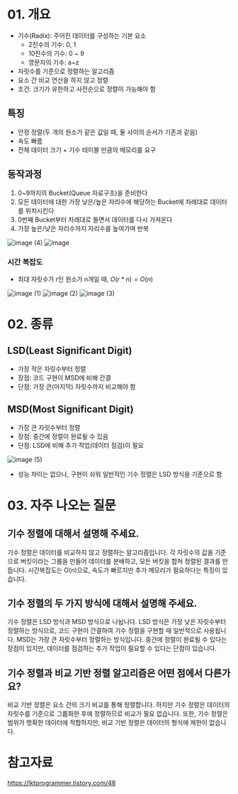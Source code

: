 # 01. 개요

- 기수(Radix): 주어진 데이터를 구성하는 기본 요소
    - 2진수의 기수: 0, 1
    - 10진수의 기수: 0 ~ 9
    - 영문자의 기수: a~z
- 자릿수를 기준으로 정렬하는 알고리즘
- 요소 간 비교 연산을 하지 않고 정렬
- 조건: 크기가 유한하고 사전순으로 정렬이 가능해야 함

## 특징

- 안정 정렬(두 개의 원소가 같은 값일 때, 둘 사이의 순서가 기존과 같음)
- 속도 빠름
- 전체 데이터 크기 + 기수 테이블 만큼의 메모리를 요구

## 동작과정

1. 0~9까지의 Bucket(Queue 자료구조)을 준비한다
2. 모든 데이터에 대한 가장 낮은/높은 자리수에 해당하는 Bucket에 차례대로 데이터를 위치시킨다
3. 0번째 Bucket부터 차례대로 돌면서 데이터를 다시 가져온다
4. 가장 높은/낮은 자리수까지 자리수를 높여가며 반복

![image (4)](https://github.com/user-attachments/assets/a901cfab-df11-473b-a7d9-8f3d32686454)
![image](https://github.com/user-attachments/assets/e89e1d7e-d291-4e59-a92e-ea33574ac639)

### 시간 복잡도

- 최대 자릿수가 r인 원소가 n개일 때, $O(r*n)=O(n)$

![image (1)](https://github.com/user-attachments/assets/a882fdd7-d8a1-4b11-a04b-0a4ad72f8e47)
![image (2)](https://github.com/user-attachments/assets/3b45b1b6-c3db-49af-b55e-5e1c9b97b912)
![image (3)](https://github.com/user-attachments/assets/55f76fae-e433-48b0-aa91-bcaced2a2154)


# 02. 종류

## LSD(Least Significant Digit)

- 가장 작은 자릿수부터 정렬
- 장점: 코드 구현이 MSD에 비해 간결
- 단점: 가장 큰(마지막) 자릿수까지 비교해야 함

## MSD(Most Significant Digit)

- 가장 큰 자릿수부터 정렬
- 장점: 중간에 정렬이 완료될 수 있음
- 단점: LSD에 비해 추가 작업(데이터 점검)이 필요

![image (5)](https://github.com/user-attachments/assets/0d9aa8f9-a3f7-4161-ba10-abc4775e3866)

- 성능 차이는 없으나, 구현이 쉬워 일반적인 기수 정렬은 LSD 방식을 기준으로 함

# 03. 자주 나오는 질문

## 기수 정렬에 대해서 설명해 주세요.

기수 정렬은 데이터를 비교하지 않고 정렬하는 알고리즘입니다. 각 자릿수의 값을 기준으로 버킷이라는 그룹을 만들어 데이터를 분배하고, 모든 버킷을 합쳐 정렬된 결과를 만듭니다. 시간복잡도는 O(n)으로, 속도가 빠르지만 추가 메모리가 필요하다는 특징이 있습니다.

## 기수 정렬의 두 가지 방식에 대해서 설명해 주세요.

기수 정렬은 LSD 방식과 MSD 방식으로 나뉩니다. LSD 방식은 가장 낮은 자릿수부터 정렬하는 방식으로, 코드 구현이 간결하여 기수 정렬을 구현할 때 일반적으로 사용됩니다. MSD는 가장 큰 자릿수부터 정렬하는 방식입니다. 중간에 정렬이 완료될 수 있다는 장점이 있지만, 데이터를 점검하는 추가 작업이 필요할 수 있다는 단점이 있습니다.

## 기수 정렬과 비교 기반 정렬 알고리즘은 어떤 점에서 다른가요?

비교 기반 정렬은 요소 간의 크기 비교를 통해 정렬합니다. 하지만 기수 정렬은 데이터의 자릿수를 기준으로 그룹화한 후에 정렬하므로 비교가 필요 없습니다. 또한, 기수 정렬은 범위가 명확한 데이터에 적합하지만, 비교 기반 정렬은 데이터의 형식에 제한이 없습니다.

# 참고자료

https://lktprogrammer.tistory.com/48
